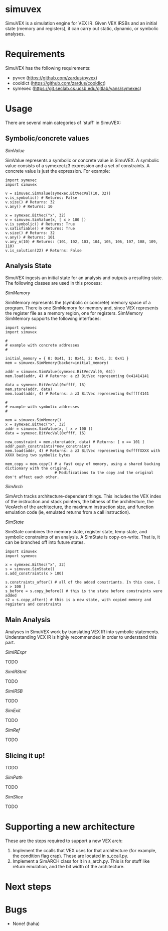 # simuvex

SimuVEX is a simulation engine for VEX IR. Given VEX IRSBs and an initial state (memory and registers), it can carry out static, dynamic, or symbolic analyses.

# Requirements

SimuVEX has the following requirements:

- pyvex (https://github.com/zardus/pyvex)
- cooldict (https://github.com/zardus/cooldict)
- symexec (https://git.seclab.cs.ucsb.edu/gitlab/yans/symexec)

# Usage

There are several main categories of 'stuff' in SimuVEX:

## Symbolic/concrete values

*SimValue*

SimValue represents a symbolic or concrete value in SimuVEX. A symbolic value consists of a symexec/z3 expression and a set of constraints. A concrete value is just the expression. For example:

	import symexec
	import simuvex

	v = simuvex.SimValue(symexec.BitVecVal(10, 32))
	v.is_symbolic() # Returns: False
	v.size() # Returns: 32
	v.any() # Returns: 10

	x = symexec.BitVec("x", 32)
	v = simuvex.SimValue(x, [ x > 100 ])
	v.is_symbolic() # Returns: True
	v.satisfiable() # Returns: True
	v.size() # Returns: 32
	v.any() # Returns: 101
	v.any_n(10) # Returns: (101, 102, 103, 104, 105, 106, 107, 108, 109, 110)
	v.is_solution(22) # Returns: False

## Analysis State

SimuVEX ingests an initial state for an analysis and outputs a resulting state. The following classes are used in this process:

*SimMemory*

SimMemory represents the (symbolic or concrete) memory space of a program. There is one SimMemory for memory and, since VEX represents the register file as a memory region, one for registers. SimMemory SimMemory supports the following interfaces:

	import symexec
	import simuvex

	#
	# example with concrete addresses
	#

	initial_memory = { 0: 0x41, 1: 0x41, 2: 0x41, 3: 0x41 }
	mem = simuvex.SimMemory(backer=initial_memory)

	addr = simuvex.SimValue(symexec.BitVecVal(0, 64))
	mem.load(addr, 4) # Returns: a z3 BitVec representing 0x41414141

	data = symexec.BitVecVal(0xffff, 16)
	mem.store(addr, data)
	mem.load(addr, 4) # Returns: a z3 BitVec representing 0xffff4141

	#
	# example with symbolic addresses
	#

	mem = simuvex.SimMemory()
	x = symexec.BitVec("x", 32)
	addr = simuvex.SimValue(x, [ x > 100 ])
	data = symexec.BitVecVal(0xffff, 16)

	new_constraint = mem.store(addr, data) # Returns: [ x == 101 ]
	addr.push_constraints(*new_constraint)
	mem.load(addr, 4) # Returns: a z3 BitVec representing 0xffffXXXX with XXXX being two symbolic bytes

	mem_copy = mem.copy() # a fast copy of memory, using a shared backing dictionary with the original.
	                      # Modifications to the copy and the original don't affect each other.

*SimArch*

SimArch tracks architecture-dependent things. This includes the VEX index of the instruction and stack pointers, the bitness of the architecture, the VexArch of the architecture, the maximum instruction size, and function emulation code (ie, emulated returns from a call instruction).

*SimState*

SimState combines the memory state, register state, temp state, and symbolic constraints of an analysis. A SimState is copy-on-write. That is, it can be branched off into future states.

	import simuvex
	import symexec

	x = symexec.BitVec("x", 32)
	s = simuvex.SimState()
	s.add_constraints(x > 100)

	s.constraints_after() # all of the added constriants. In this case, [ x > 100 ]
	s_before = s.copy_before() # this is the state before constraints were added
	s2 = s.copy_after() # this is a new state, with copied memory and registers and constraints

## Main Analysis

Analyses in SimuVEX work by translating VEX IR into symbolic statements. Understanding VEX IR is highly recommended in order to understand this part.

*SimIRExpr*

TODO

*SimIRStmt*

TODO

*SimIRSB*

TODO

*SimExit*

TODO

*SimRef*

TODO

## Slicing it up!

TODO

*SimPath*

TODO

*SimSlice*

TODO

# Supporting a new architecture

These are the steps required to support a new VEX arch:

1. Implement the ccalls that VEX uses for that architecture (for example, the condition flag crap). These are located in s\_ccall.py.
2. Implement a SimARCH class for it in s\_arch.py. This is for stuff like return emulation, and the bit width of the architecture.

# Next steps

# Bugs

- None! (haha)
